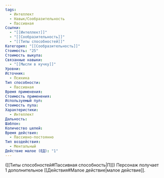```yaml
---
tags:
  - Интеллект
  - Навык/Сообразительность
  - Пассивная
Ссылки:
  - "[[Интеллект]]"
  - "[[Сообразительность]]"
  - "[[Типы способностей]]"
Категория: "[[Сообразительность]]"
Стоимость: "25"
Стоимость выкупа: 
Связанные навыки:
  - "[[Мысли в кучку]]"
Уровни: 
Источник:
  - Психика
Тип способности:
  - Пассивная
Время применения: 
Стоимость применения: 
Используемый пул: 
Стоимость пула: 
Характеристики:
  - Интеллект
Дальность: 
Шаблон: 
Количество целей: 
Время действия:
  - Пассивно-постоянно
Тип воздействия:
  - Ментальный
Действие малое (ЕД): "1"
---
```

([[Типы способностей#Пассивная способность|П]]) Персонаж получает 1 дополнительное [[Действия#Малое действие|малое действие]].